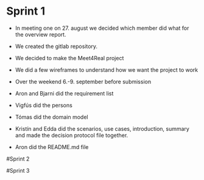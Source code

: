 # Sprint 1
- In meeting one on 27. august we decided which member did what for the overview report. 
- We created the gitlab repository. 
- We decided to make the Meet4Real project
- We did a few wireframes to understand how we want the project to work

- Over the weekend 6.-9. september before submission
- Aron and Bjarni did the requirement list
- Vigfús did the persons
- Tómas did the domain model
- Kristín and Edda did the scenarios, use cases, introduction, summary and made the decision protocol file together. 
- Aron did the README.md file


#Sprint 2







#Sprint 3





